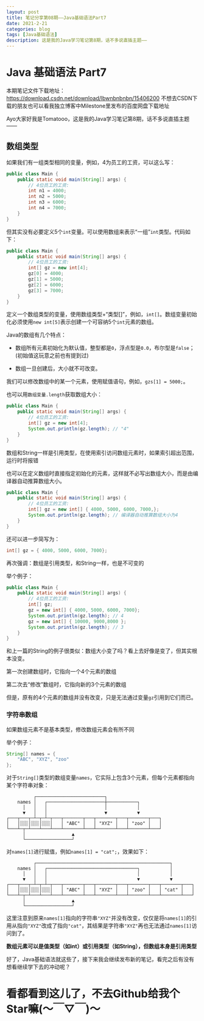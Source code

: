 ```yaml
---
layout: post
title: 笔记分享第08期——Java基础语法Part7
date: 2021-2-21
categories: blog
tags: [Java基础语法]
description: 这是我的Java学习笔记第8期，话不多说直插主题——
---
```


# Java 基础语法 Part7

本期笔记文件下载地址：https://download.csdn.net/download/lbwnbnbnbn/15406200
不想去CSDN下载的朋友也可以看我独立博客中Milestone里发布的百度网盘下载地址

Ayo大家好我是Tomatooo，这是我的Java学习笔记第8期，话不多说直插主题——

## 数组类型

如果我们有一组类型相同的变量，例如，4为员工的工资，可以这么写：

```java
public class Main {
    public static void main(String[] args) {
        // 4位员工的工资:
        int n1 = 4000;
        int n2 = 5000;
        int n3 = 6000;
        int n4 = 7000;
    }
}
```

但其实没有必要定义5个`int`变量。可以使用数组来表示“一组”`int`类型。代码如下：

```java
public class Main {
    public static void main(String[] args) {
        // 4位员工的工资:
        int[] gz = new int[4];
        gz[0] = 4000;
        gz[1] = 5000;
        gz[2] = 6000;
        gz[3] = 7000;
    }
}
```

定义一个数组类型的变量，使用数组类型+“类型[]”，例如，`int[]`。数组变量初始化必须使用`new int[5]`表示创建一个可容纳5个`int`元素的数组。

Java的数组有几个特点：

- 数组所有元素初始化为默认值，整型都是`0`，浮点型是`0.0`，布尔型是`false`；(初始值这玩意之前也有提到过)

- 数组一旦创建后，大小就不可改变。

我们可以修改数组中的某一个元素，使用赋值语句，例如，`gzs[1] = 5000;`。

也可以用`数组变量.length`获取数组大小：

```java
public class Main {
    public static void main(String[] args) {
        // 4位员工的工资:
        int[] gz = new int[4];
        System.out.println(gz.length); // "4"
    }
}

```

数组和String一样是引用类型，在使用索引访问数组元素时，如果索引超出范围，运行时将报错

也可以在定义数组时直接指定初始化的元素，这样就不必写出数组大小，而是由编译器自动推算数组大小。

```java
public class Main {
    public static void main(String[] args) {
        // 4位员工的工资:
        int[] gz = new int[] { 4000, 5000, 6000, 7000,};
        System.out.println(gz.length); // 编译器自动推算数组大小为4
    }
}

```

还可以进一步简写为：

```java
int[] gz = { 4000, 5000, 6000, 7000};
```

再次强调：数组是引用类型，和String一样，也是不可变的

举个例子：

```java
public class Main {
    public static void main(String[] args) {
        // 4位员工的工资:
        int[] gz;
        gz = new int[] { 4000, 5000, 6000, 7000};
        System.out.println(gz.length); // 4
        gz = new int[] { 10000, 9000,8000 };
        System.out.println(gz.length); // 3
    }
}
```

和上一篇的String的例子很类似：数组大小变了吗？看上去好像是变了，但其实根本没变。

第一次创建数组时，它指向一个4个元素的数组

第二次去“修改”数组时，它指向新的3个元素的数组

但是，原有的4个元素的数组并没有改变，只是无法通过变量`gz`引用到它们而已。

### 字符串数组

如果数组元素不是基本类型，修改数组元素会有所不同

举个例子：

```java
String[] names = {
    "ABC", "XYZ", "zoo"
};
```

对于`String[]`类型的数组变量`names`，它实际上包含3个元素，但每个元素都指向某个字符串对象：

```ascii
          ┌─────────────────────────┐
    names │   ┌─────────────────────┼───────────┐
      │   │   │                     │           │
      ▼   │   │                     ▼           ▼
┌───┬───┬─┴─┬─┴─┬───┬───────┬───┬───────┬───┬───────┬───┐
│   │░░░│░░░│░░░│   │ "ABC" │   │ "XYZ" │   │ "zoo" │   │
└───┴─┬─┴───┴───┴───┴───────┴───┴───────┴───┴───────┴───┘
      │                 ▲
      └─────────────────┘
```

对`names[1]`进行赋值，例如`names[1] = "cat";`，效果如下：

```ascii
          ┌─────────────────────────────────────────────────┐
    names │   ┌─────────────────────────────────┐           │
      │   │   │                                 │           │
      ▼   │   │                                 ▼           ▼
┌───┬───┬─┴─┬─┴─┬───┬───────┬───┬───────┬───┬───────┬───┬───────┬───┐
│   │░░░│░░░│░░░│   │ "ABC" │   │ "XYZ" │   │ "zoo" │   │ "cat" │   │
└───┴─┬─┴───┴───┴───┴───────┴───┴───────┴───┴───────┴───┴───────┴───┘
      │                 ▲
      └─────────────────┘
```

这里注意到原来`names[1]`指向的字符串`"XYZ"`并没有改变，仅仅是将`names[1]`的引用从指向`"XYZ"`改成了指向`"cat"`，其结果是字符串`"XYZ"`再也无法通过`names[1]`访问到了。

**数组元素可以是值类型（如int）或引用类型（如String），但数组本身是引用类型**

好了，Java基础语法就这些了，接下来我会继续发布新的笔记，看完之后有没有想看继续学下去的冲动呢？

# 看都看到这儿了，不去Github给我个Star嘛(～￣▽￣)～

